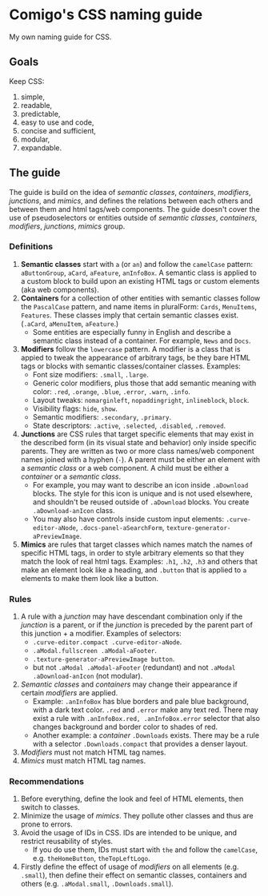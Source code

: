 # Comigo's CSS naming guide

My own naming guide for CSS.

## Goals

Keep CSS:

1. simple,
2. readable,
3. predictable,
4. easy to use and code,
5. concise and sufficient,
6. modular,
7. expandable.

## The guide

The guide is build on the idea of *semantic classes*, *containers*, *modifiers*, *junctions*, and *mimics*, and defines the relations between each others and between them and html tags/web components. The guide doesn't cover the use of pseudoselectors or entities outside of *semantic classes*, *containers*, *modifiers*, *junctions*, *mimics* group.

### Definitions

1. **Semantic classes** start with `a` (or `an`) and follow the `camelCase` pattern: `aButtonGroup`, `aCard`, `aFeature`, `anInfoBox`. A semantic class is applied to a custom block to build upon an existing HTML tags or custom elements (aka web components).
1. **Containers** for a collection of other entities with semantic classes follow the `PascalCase` pattern, and name items in pluralForm: `Cards`, `MenuItems`, `Features`. These classes imply that certain semantic classes exist. (`.aCard`, `aMenuItem`, `aFeature`.)
    * Some entities are especially funny in English and describe a semantic class instead of a container. For example, `News` and `Docs`.
1. **Modifiers** follow the `lowercase` pattern. A modifier is a class that is appied to tweak the appearance of arbitrary tags, be they bare HTML tags or blocks with semantic classes/container classes. Examples:
    * Font size modifiers: `.small`, `.large`.
    * Generic color modifiers, plus those that add semantic meaning with color: `.red`, `.orange`, `.blue`, `.error`, `.warn`, `.info`.
    * Layout tweaks: `nomarginleft`, `nopaddingright`, `inlineblock`, `block`.
    * Visibility flags: `hide`, `show`.
    * Semantic modifiers: `.secondary`, `.primary`.
    * State descriptors: `.active`, `.selected`, `.disabled`, `.removed`.
1. **Junctions** are CSS rules that target specific elements that may exist in the described form (in its visual state and behavior) only inside specific parents.  They are written as two or more class names/web component names joined with a hyphen (`-`). A parent must be either an element with a *semantic class* or a web component. A child must be either a *container* or a *semantic class*.
    * For example, you may want to describe an icon inside `.aDownload` blocks. The style for this icon is unique and is not used elsewhere, and shouldn't be reused outside of `.aDownload` blocks. You create `.aDownload-anIcon` class.
    * You may also have controls inside custom input elements: `.curve-editor-aNode`, `.docs-panel-aSearchForm`, `texture-generator-aPreviewImage`.
1. **Mimics** are rules that target classes which names match the names of specific HTML tags, in order to style arbitrary elements so that they match the look of real html tags. Examples: `.h1`, `.h2`, `.h3` and others that make an element look like a heading, and `.button` that is applied to `a` elements to make them look like a button.

### Rules

1. A rule with a *junction* may have descendant combination only if the *junction* is a parent, or if the *junction* is preceded by the parent part of this junction + a modifier. Examples of selectors:
    * `.curve-editor.compact .curve-editor-aNode`.
    * `.aModal.fullscreen .aModal-aFooter`.
    * `.texture-generator-aPreviewImage button`.
    * but not `.aModal .aModal-aFooter` (redundant) and not `.aModal .aDownload-anIcon` (not modular).
1. *Semantic classes* and *containers* may change their appearance if certain *modifiers* are applied.
    * Example: `.anInfoBox` has blue borders and pale blue background, with a dark text color. `.red` and `.error` make any text red. There may exist a rule with `.anInfoBox.red, .anInfoBox.error` selector that also changes background and border color to shades of red.
    * Another example: a *container* `.Downloads` exists. There may be a rule with a selector `.Downloads.compact` that provides a denser layout.
1. *Modifiers* must not match HTML tag names.
1. *Mimics* must match HTML tag names.

### Recommendations
1. Before everything, define the look and feel of HTML elements, then switch to classes.
1. Minimize the usage of *mimics*. They pollute other classes and thus are prone to errors.
1. Avoid the usage of IDs in CSS. IDs are intended to be unique, and restrict reusability of styles.
    * If you do use them, IDs must start with `the` and follow the `camelCase`, e.g. `theHomeButton`, `theTopLeftLogo`.
1. Firstly define the effect of usage of *modifiers* on all elements (e.g. `.small`), then define their effect on semantic classes, containers and others (e.g. `.aModal.small`, `.Downloads.small`).
